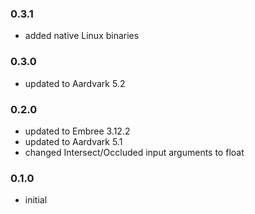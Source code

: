 ### 0.3.1
- added native Linux binaries

### 0.3.0
- updated to Aardvark 5.2

### 0.2.0

- updated to Embree 3.12.2
- updated to Aardvark 5.1
- changed Intersect/Occluded input arguments to float

### 0.1.0

- initial